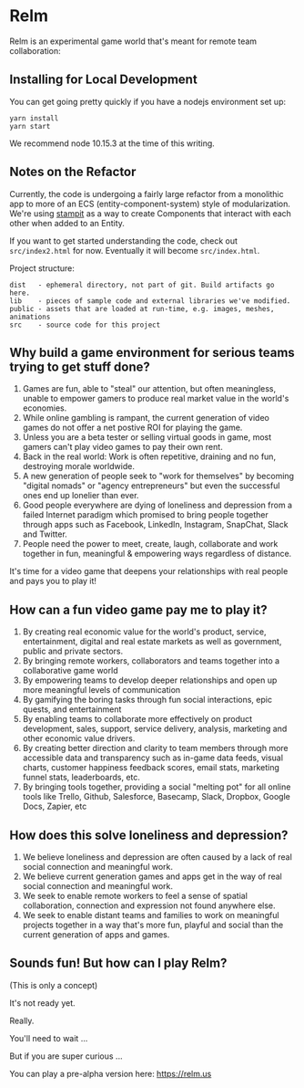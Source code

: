 # Relm

Relm is an experimental game world that's meant for remote team collaboration:



## Installing for Local Development

You can get going pretty quickly if you have a nodejs environment set up:

```
yarn install
yarn start
```

We recommend node 10.15.3 at the time of this writing.

## Notes on the Refactor

Currently, the code is undergoing a fairly large refactor from a monolithic app to more of an ECS (entity-component-system) style of modularization. We're using [stampit](https://stampit.js.org/) as a way to create Components that interact with each other when added to an Entity.

If you want to get started understanding the code, check out `src/index2.html` for now. Eventually it will become `src/index.html`.

Project structure:

```
dist   - ephemeral directory, not part of git. Build artifacts go here.
lib    - pieces of sample code and external libraries we've modified.
public - assets that are loaded at run-time, e.g. images, meshes, animations
src    - source code for this project
```

## Why build a game environment for serious teams trying to get stuff done?

1. Games are fun, able to "steal" our attention, but often meaningless, unable to empower gamers to produce real market value in the world's economies.
2. While online gambling is rampant, the current generation of video games do not offer a net postive ROI for playing the game.
3. Unless you are a beta tester or selling virtual goods in game, most gamers can't play video games to pay their own rent.
4. Back in the real world: Work is often repetitive, draining and no fun, destroying morale worldwide.
5. A new generation of people seek to "work for themselves" by becoming "digital nomads" or "agency entrepreneurs" but even the successful ones end up lonelier than ever.
6. Good people everywhere are dying of loneliness and depression from a failed Internet paradigm which promised to bring people together through apps such as Facebook, LinkedIn, Instagram, SnapChat, Slack and Twitter.
7. People need the power to meet, create, laugh, collaborate and work together in fun, meaningful & empowering ways regardless of distance.

It's time for a video game that deepens your relationships with real people and pays you to play it!

## How can a fun video game pay me to play it?

1. By creating real economic value for the world's product, service, entertainment, digital and real estate markets as well as government, public and private sectors.
2. By bringing remote workers, collaborators and teams together into a collaborative game world
3. By empowering teams to develop deeper relationships and open up more meaningful levels of communication
4. By gamifying the boring tasks through fun social interactions, epic quests, and entertainment
5. By enabling teams to collaborate more effectively on product development, sales, support, service delivery, analysis, marketing and other economic value drivers.
6. By creating better direction and clarity to team members through more accessible data and transparency such as in-game data feeds, visual charts, customer happiness feedback scores, email stats, marketing funnel stats, leaderboards, etc.
7. By bringing tools together, providing a social "melting pot" for all online tools like Trello, Github, Salesforce, Basecamp, Slack, Dropbox, Google Docs, Zapier, etc

## How does this solve loneliness and depression?

1. We believe loneliness and depression are often caused by a lack of real social connection and meaningful work. 
2. We believe current generation games and apps get in the way of real social connection and meaningful work.
3. We seek to enable remote workers to feel a sense of spatial collaboration, connection and expression not found anywhere else.
4. We seek to enable distant teams and families to work on meaningful projects together in a way that's more fun, playful and social than the current generation of apps and games.

## Sounds fun! But how can I play Relm?

(This is only a concept)

It's not ready yet.

Really.

You'll need to wait ...

But if you are super curious ...

You can play a pre-alpha version here:
https://relm.us 